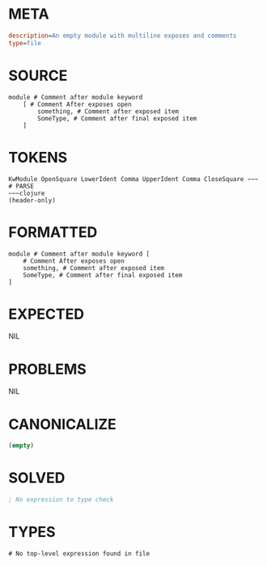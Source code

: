 # META
~~~ini
description=An empty module with multiline exposes and comments
type=file
~~~
# SOURCE
~~~roc
module # Comment after module keyword
	[ # Comment After exposes open
		something, # Comment after exposed item
		SomeType, # Comment after final exposed item
	]
~~~
# TOKENS
~~~text
KwModule OpenSquare LowerIdent Comma UpperIdent Comma CloseSquare ~~~
# PARSE
~~~clojure
(header-only)
~~~
# FORMATTED
~~~roc
module # Comment after module keyword [
	# Comment After exposes open
	something, # Comment after exposed item
	SomeType, # Comment after final exposed item
]

~~~
# EXPECTED
NIL
# PROBLEMS
NIL
# CANONICALIZE
~~~clojure
(empty)
~~~
# SOLVED
~~~clojure
; No expression to type check
~~~
# TYPES
~~~roc
# No top-level expression found in file
~~~

